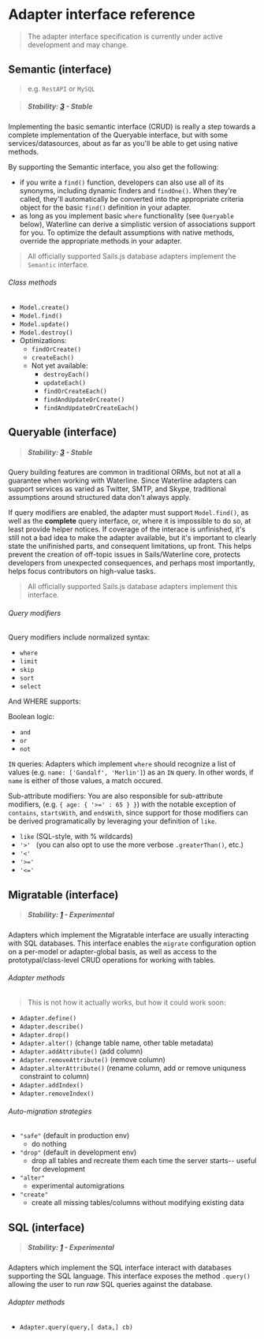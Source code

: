 # Adapter interface reference

> The adapter interface specification is currently under active development and may change.


## Semantic (interface)
> e.g. `RestAPI` or `MySQL`

> ##### Stability: [3](http://nodejs.org/api/documentation.html#documentation_stability_index) - Stable

Implementing the basic semantic interface (CRUD) is really a step towards a complete implementation of the Queryable interface, but with some services/datasources, about as far as you'll be able to get using native methods.

By supporting the Semantic interface, you also get the following:
+ if you write a `find()` function, developers can also use all of its synonyms, including dynamic finders and `findOne()`.  When they're called, they'll automatically be converted into the appropriate criteria object for the basic `find()` definition in your adapter.
+ as long as you implement basic `where` functionality (see `Queryable` below), Waterline can derive a simplistic version of associations support for you.  To optimize the default assumptions with native methods, override the appropriate methods in your adapter.

<!--

Deprecated-- should be moved to the pubsub hook docs:

+ When a socket subscribes to one or more "instance room(s)" (e.g. `Foo.subscribe(req, [3,2]`), it will receive `Foo.publishUpdate()` and `Foo.publishDestroy()` notifications for the relevant instances.
+ If a socket is subscribed to an "instance room", it will also be subscribed for "updates" and "destroys" to all instances of other models with a 1:* association with `Foo`.  The socket will also be notified of and subscribed to new matching instances of the associated model.

+ automatic socket.io pubsub support is provided by Sails-- it manages "rooms" for every class (collection) and each instance (model)
  + As soon as a socket subscribes to the "class room" using `Foo.subscribe()`, it starts receiving `Foo.publishCreate()` notifications any time they're fired for `Foo`.
-->


> All officially supported Sails.js database adapters implement the `Semantic` interface.

###### Class methods
+ `Model.create()`
+ `Model.find()`
+ `Model.update()`
+ `Model.destroy()`
+ Optimizations:
  + `findOrCreate()`
  + `createEach()`
  + Not yet available:
    + `destroyEach()`
    + `updateEach()`
    + `findOrCreateEach()`
    + `findAndUpdateOrCreate()`
    + `findAndUpdateOrCreateEach()`

<!--
+ `henry.destroy()`
-->


## Queryable (interface)

> ##### Stability: [3](http://nodejs.org/api/documentation.html#documentation_stability_index) - Stable

Query building features are common in traditional ORMs, but not at all a guarantee when working with Waterline.  Since Waterline adapters can support services as varied as Twitter, SMTP, and Skype, traditional assumptions around structured data don't always apply.

If query modifiers are enabled, the adapter must support `Model.find()`, as well as the **complete** query interface, or, where it is impossible to do so, at least provide helper notices.  If coverage of the interace is unfinished, it's still not a bad idea to make the adapter available, but it's important to clearly state the unifinished parts, and consequent limitations, up front.  This helps prevent the creation of off-topic issues in Sails/Waterline core, protects developers from unexpected consequences, and perhaps most importantly, helps focus contributors on high-value tasks.

> All officially supported Sails.js database adapters implement this interface.

###### Query modifiers
Query modifiers include normalized syntax:
+ `where`
+ `limit`
+ `skip`
+ `sort`
+ `select`

And WHERE supports:

Boolean logic:
+ `and`
+ `or`
+ `not`


`IN` queries:
Adapters which implement `where` should recognize a list of values (e.g. `name: ['Gandalf', 'Merlin']`) as an `IN` query.  In other words, if `name` is either of those values, a match occured.

Sub-attribute modifiers:
You are also responsible for sub-attribute modifiers, (e.g. `{ age: { '>=' : 65 } }`) with the notable exception of `contains`, `startsWith`, and `endsWith`, since support for those modifiers can be derived programatically by leveraging your definition of  `like`.
+ `like`    (SQL-style, with % wildcards)
+ `'>' `    (you can also opt to use the more verbose `.greaterThan()`, etc.)
+ `'<' `
+ `'>='`
+ `'<='`


## Migratable (interface)

> ##### Stability: [1](http://nodejs.org/api/documentation.html#documentation_stability_index) - Experimental

Adapters which implement the Migratable interface are usually interacting with SQL databases.  This interface enables the `migrate` configuration option on a per-model or adapter-global basis, as well as access to the prototypal/class-level CRUD operations for working with tables.

###### Adapter methods

> This is not how it actually works, but how it could work soon:

+ `Adapter.define()`
+ `Adapter.describe()`
+ `Adapter.drop()`
+ `Adapter.alter()` (change table name, other table metadata)
+ `Adapter.addAttribute()` (add column)
+ `Adapter.removeAttribute()` (remove column)
+ `Adapter.alterAttribute()` (rename column, add or remove uniquness constraint to column)
+ `Adapter.addIndex()`
+ `Adapter.removeIndex()`


###### Auto-migration strategies
+ `"safe"` (default in production env)
  + do nothing
+ `"drop"` (default in development env)
  + drop all tables and recreate them each time the server starts-- useful for development
+ `"alter"`
  + experimental automigrations
+ `"create"`
  + create all missing tables/columns without modifying existing data



## SQL (interface)

> ##### Stability: [1](http://nodejs.org/api/documentation.html#documentation_stability_index) - Experimental

Adapters which implement the SQL interface interact with databases supporting the SQL language. This interface exposes the method `.query()` allowing the user to run *raw* SQL queries against the database.

###### Adapter methods

+ `Adapter.query(query,[ data,] cb)`


<!--
## Iterable (interface)

> ##### Stability: [1](http://nodejs.org/api/documentation.html#documentation_stability_index) - Experimental

#### Background

> Communicating with another server via messages/packets is the gold standard of performance--
> network latency is the slowest I/O operation computers deal with, yet ironically, the standard methodology
> used by most developers/frameworks/libraries outside of Node.js is detrimental to performance.
>
> In the Node community, you might say we're in the midst of a bit of an I/O renaissance.
>
> The standard approach to communicating with another server (or a disk) involves loading a message into memory
> from the source, and then sending the entire object to the destination at once.
>
> This is like trying to transport a heavy bag of gold over a river by wading across with it on your back.
> Even if you're very strong, with enough gold, you will drown.  This is analogous to your server
> running out of RAM as it buffers data in memory, and the resulting scalability problem.
>
> Using Node streams is a different ball game.  It's like splitting up the big bag into smaller containers, then
> floating them across one by one.  This way, no matter how much gold you end up with, you never drown.

A huge advantage of using Node.js is the ease with which you can parse and manipulate streams of data.  Instead of pulling an entire dataset into RAM, you can inspect it a little at a time.  This unlocks a level of performance that is unachievable using conventional approaches.

The most common use case is taking advantage of the available HTTP response stream to pipe the output byte stream from the database directly back to the user.  i.e. to generate a dynamic sitemap, you might need to respond with a huge set of data (far too large to fit in memory on a commodity server) and simultaneously transform it into XML.

#### Implementation

Implementing the Streaming CRUD interface is actually pretty simple-- you just need to get comfortable with Node.js streams.  You can mutate streams as they come in-- you just need to find or design a mapping function designed for streams, where you don't have all the data at once.



## Blob / Readable / Writable (interface)

> ##### Stability: [1](http://nodejs.org/api/documentation.html#documentation_stability_index) - Experimental

e.g. `sails-local-fs`, `sails-s3`

Implementing the Blob interface allows you to upload and download binary data (aka files) to the service/database.  These "blobs" might be MP3 music files (~5MB) but they could also be data-center backups (~50TB).  Because of this, it's crucial that adapters which implement this interface use streams for uploads (incoming, into data source from Sails) and downloads (outgoing, from data source to Sails).

###### Class methods
+ `write( id, options )` or `upload()`
+ `read( id, options )` or `download()`



## Mesageable (interface)

> ##### Stability: [1](http://nodejs.org/api/documentation.html#documentation_stability_index) - Experimental

Adapters which implement one-way messages.  This lets user know two important facts about your adapter:

1. that it's not safe to assume that its operations are reversible or atomic.
2. that it has a `send` or one or more `send*()` methods with a custom suffix.

An example of one such adapter is SMTP, for sending email, or APNS for sending Apple push notifications.

If `send` is passed an array of target ids, it will broadcast its data to each of them.

###### Class methods
+ `send( targetId, data, onComplete )`
+ Optimizations:
  + `broadcast( targetIds, data, onComplete )`



## Subscribable (interface)

> ##### Stability: [1](http://nodejs.org/api/documentation.html#documentation_stability_index) - Experimental

Adapters implementing the pubsub interface report changes from the service/database back up to the app.

When a subscriber needs to be informed of an incoming notifiation, the subscribable adapters currently do one of the following:

1. emit a declaratively configurable event on the `sails` object.
2. send an HTTP request to a declaratively configurable endpoint.
3. call a function which is part of their declarative config, leveraging the generic `req/res` interpreter in Sails

(#3 is where I'd like this head in the future, since it provides the most normalized, extensible interface)

-->

<!--
deprecated:

They should call Sails' `Model.publishUpdate()`, `Model.publishCreate()`, and `Model.publishDestroy()` to publish changes and take advantage of automatic room management functionality.
`Model.subscribe()` should still be called at the app layer, not in our adapter.
We don't want to force users to handle realtime events-- we don't know the specific goals and requiements of their app, and since the broadcasts are volatile, pubsub notifications is a feature that should be opt-in anyway.
-->
<!--
Examples:
+ Twitter streaming API (see new tweets as they come in)
+ IRC (see new chats as they come in)
+ Stock prices (visualize the latest market data as soon as it is available)
+ Hardware scanners (see new data as it comes in)

-->

<docmeta name="notShownOnWebsite" value="true">

